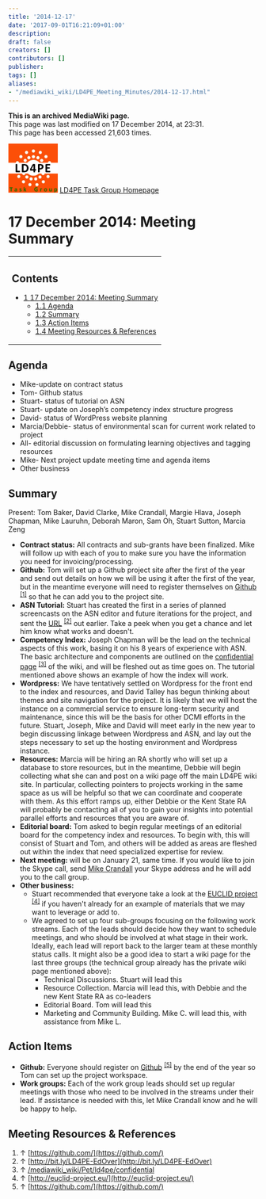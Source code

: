 ```yaml
---
title: '2014-12-17'
date: '2017-09-01T16:21:09+01:00'
description: 
draft: false
creators: []
contributors: []
publisher: 
tags: []
aliases:
- "/mediawiki_wiki/LD4PE_Meeting_Minutes/2014-12-17.html"
---
```


 **This is an archived MediaWiki page.**  
This page was last modified on 17 December 2014, at 23:31.  
This page has been accessed 21,603 times.

[<img alt="LD4PE logo" src="/mediawiki_wiki/images/Ld4pe.png" width="100" height="99">](/mediawiki_wiki/images/Ld4pe.png) [LD4PE Task Group Homepage](/mediawiki_wiki/Pet/ld4pe)

# 17 December 2014: Meeting Summary 
<table id="toc" class="toc">
  <tr>
    <td>
      <div id="toctitle">
        <h2>Contents</h2>
      </div>
      <ul>
        <li class="toclevel-1 tocsection-1">
          <a href="#17_December_2014:_Meeting_Summary"><span class="tocnumber">1</span> <span class="toctext">17 December 2014: Meeting Summary</span></a>
          <ul>
            <li class="toclevel-2 tocsection-2"><a href="#Agenda"><span class="tocnumber">1.1</span> <span class="toctext">Agenda</span></a></li>
            <li class="toclevel-2 tocsection-3"><a href="#Summary"><span class="tocnumber">1.2</span> <span class="toctext">Summary</span></a></li>
            <li class="toclevel-2 tocsection-4"><a href="#Action_Items"><span class="tocnumber">1.3</span> <span class="toctext">Action Items</span></a></li>
            <li class="toclevel-2 tocsection-5"><a href="#Meeting_Resources_.26_References"><span class="tocnumber">1.4</span> <span class="toctext">Meeting Resources &amp; References</span></a></li>
          </ul>
        </li>
      </ul>
    </td>
  </tr>
</table>


## Agenda 

- Mike-update on contract status
- Tom- Github status
- Stuart- status of tutorial on ASN
- Stuart- update on Joseph’s competency index structure progress
- David- status of WordPress website planning
- Marcia/Debbie- status of environmental scan for current work related to project
- All- editorial discussion on formulating learning objectives and tagging resources
- Mike- Next project update meeting time and agenda items
- Other business

## Summary 

Present: Tom Baker, David Clarke, Mike Crandall, Margie Hlava, Joseph Chapman, Mike Lauruhn, Deborah Maron, Sam Oh, Stuart Sutton, Marcia Zeng

- **Contract status:** All contracts and sub-grants have been finalized. Mike will follow up with each of you to make sure you have the information you need for invoicing/processing.
- **Github:** Tom will set up a Github project site after the first of the year and send out details on how we will be using it after the first of the year, but in the meantime everyone will need to register themselves on [Github](https://github.com/) <sup id="cite_ref-0" class="reference"><a href="#cite_note-0">[1]</a></sup> so that he can add you to the project site.
- **ASN Tutorial:** Stuart has created the first in a series of planned screencasts on the ASN editor and future iterations for the project, and sent the [URL](http://bit.ly/LD4PE-EdOver) <sup id="cite_ref-1" class="reference"><a href="#cite_note-1">[2]</a></sup> out earlier. Take a peek when you get a chance and let him know what works and doesn't.
- **Competency Index:** Joseph Chapman will be the lead on the technical aspects of this work, basing it on his 8 years of experience with ASN. The basic architecture and components are outlined on the [confidential page](/mediawiki_wiki/Pet/ld4pe/confidential) <sup id="cite_ref-2" class="reference"><a href="#cite_note-2">[3]</a></sup> of the wiki, and will be fleshed out as time goes on. The tutorial mentioned above shows an example of how the index will work.
- **Wordpress:** We have tentatively settled on Wordpress for the front end to the index and resources, and David Talley has begun thinking about themes and site navigation for the project. It is likely that we will host the instance on a commercial service to ensure long-term security and maintenance, since this will be the basis for other DCMI efforts in the future. Stuart, Joseph, Mike and David will meet early in the new year to begin discussing linkage between Wordpress and ASN, and lay out the steps necessary to set up the hosting environment and Wordpress instance.
- **Resources:** Marcia will be hiring an RA shortly who will set up a database to store resources, but in the meantime, Debbie will begin collecting what she can and post on a wiki page off the main LD4PE wiki site. In particular, collecting pointers to projects working in the same space as us will be helpful so that we can coordinate and cooperate with them. As this effort ramps up, either Debbie or the Kent State RA will probably be contacting all of you to gain your insights into potential parallel efforts and resources that you are aware of.
- **Editorial board:** Tom asked to begin regular meetings of an editorial board for the competency index and resources. To begin with, this will consist of Stuart and Tom, and others will be added as areas are fleshed out within the index that need specialized expertise for review. 
- **Next meeting:** will be on January 21, same time. If you would like to join the Skype call, send [Mike Crandall](mailto:mikecran@uw.edu) your Skype address and he will add you to the call group.
- **Other business:**
  - Stuart recommended that everyone take a look at the [EUCLID project](http://euclid-project.eu/) <sup id="cite_ref-3" class="reference"><a href="#cite_note-3">[4]</a></sup> if you haven't already for an example of materials that we may want to leverage or add to.
  - We agreed to set up four sub-groups focusing on the following work streams. Each of the leads should decide how they want to schedule meetings, and who should be involved at what stage in their work. Ideally, each lead will report back to the larger team at these monthly status calls. It might also be a good idea to start a wiki page for the last three groups (the technical group already has the private wiki page mentioned above):
    - Technical Discussions. Stuart will lead this
    - Resource Collection. Marcia will lead this, with Debbie and the new Kent State RA as co-leaders
    - Editorial Board. Tom will lead this
    - Marketing and Community Building. Mike C. will lead this, with assistance from Mike L.

## Action Items 

- **Github:** Everyone should register on [Github](https://github.com/) <sup id="cite_ref-4" class="reference"><a href="#cite_note-4">[5]</a></sup> by the end of the year so Tom can set up the project workspace.
- **Work groups:** Each of the work group leads should set up regular meetings with those who need to be involved in the streams under their lead. If assistance is needed with this, let Mike Crandall know and he will be happy to help.

## Meeting Resources & References 

1. ↑ [https://github.com/](https://github.com/)
2. ↑ [http://bit.ly/LD4PE-EdOver](http://bit.ly/LD4PE-EdOver)
3. ↑ [/mediawiki_wiki/Pet/ld4pe/confidential](/mediawiki_wiki/Pet/ld4pe/confidential)
4. ↑ [http://euclid-project.eu/](http://euclid-project.eu/)
5. ↑ [https://github.com/](https://github.com/)

